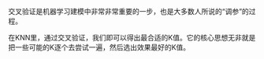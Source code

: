 
交叉验证是机器学习建模中非常非常重要的一步，也是大多数人所说的“调参”的过程。


在KNN里，通过交叉验证，我们即可以得出最合适的K值。它的核心思想无非就是把一些可能的K逐个去尝试一遍，然后选出效果最好的K值。


